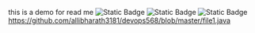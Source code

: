 this is a demo for read me 
![Static Badge](https://img.shields.io/badge/build-passing-brightgreen?style=flat&logo=appveyor&logoColor=violet&logoSize=auto&label=java&labelColor=abcdef&color=fedcba&cacheSeconds=3600)
![Static Badge](https://img.shields.io/badge/build-passing-brightgreen?style=flat&logo=appveyor&logoColor=violet&logoSize=auto&label=python&labelColor=abcdef&color=fedcba&cacheSeconds=3600)
![Static Badge](https://img.shields.io/badge/build-passing-brightgreen?style=flat&logo=appveyor&logoColor=violet&logoSize=auto&label=c&labelColor=abcdef&color=fedcba&cacheSeconds=3600)
https://github.com/allibharath3181/devops568/blob/master/file1.java
